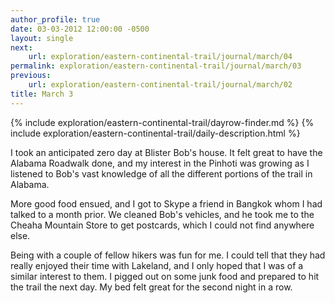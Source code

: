 ```yaml
---
author_profile: true
date: 03-03-2012 12:00:00 -0500
layout: single
next:
    url: exploration/eastern-continental-trail/journal/march/04
permalink: exploration/eastern-continental-trail/journal/march/03
previous:
    url: exploration/eastern-continental-trail/journal/march/02
title: March 3
---
```

{% include exploration/eastern-continental-trail/dayrow-finder.md %}
{% include exploration/eastern-continental-trail/daily-description.html %}

I took an anticipated zero day at Blister Bob's house. It felt great to have the Alabama Roadwalk done, and my interest in the Pinhoti was growing as I listened to Bob's vast knowledge of all the different portions of the trail in Alabama.

More good food ensued, and I got to Skype a friend in Bangkok whom I had talked to a month prior. We cleaned Bob's vehicles, and he took me to the Cheaha Mountain Store to get postcards, which I could not find anywhere else.

Being with a couple of fellow hikers was fun for me. I could tell that they had really enjoyed their time with Lakeland, and I only hoped that I was of a similar interest to them. I pigged out on some junk food and prepared to hit the trail the next day. My bed felt great for the second night in a row.